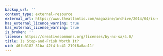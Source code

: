 ```yaml
---
backup_url: ''
content_type: external-resource
external_url: https://www.theatlantic.com/magazine/archive/2014/04/is-stop-and-frisk-worth-it/358644/
has_external_licence_warning: true
has_external_license_warning: true
is_broken: ''
license: https://creativecommons.org/licenses/by-nc-sa/4.0/
title: Is Stop-and-Frisk Worth It?
uid: 46fb3182-31ba-42f4-bc41-219f8a0aa11f
---
```

